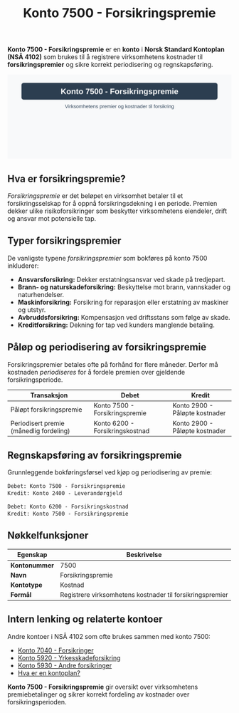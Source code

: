 ﻿---
title: "Konto 7500 - Forsikringspremie"
seoTitle: "7500-forsikringspremie"
meta_description: '**Konto 7500 - Forsikringspremie** er en **konto** i **Norsk Standard Kontoplan (NSÂ 4102)** som brukes til å registrere virksomhetens kostnader til **forsikri...'
slug: 7500-forsikringspremie
type: blog
layout: pages/single
---

**Konto 7500 - Forsikringspremie** er en **konto** i **Norsk Standard Kontoplan (NSÂ 4102)** som brukes til å registrere virksomhetens kostnader til **forsikringspremier** og sikre korrekt periodisering og regnskapsføring.

![Illustrasjon av konto 7500 Forsikringspremie](7500-forsikringspremie-image.svg)

## Hva er forsikringspremie?

*Forsikringspremie* er det beløpet en virksomhet betaler til et forsikringsselskap for å oppnå forsikringsdekning i en periode. Premien dekker ulike risikoforsikringer som beskytter virksomhetens eiendeler, drift og ansvar mot potensielle tap.

## Typer forsikringspremier

De vanligste typene *forsikringspremier* som bokføres på konto 7500 inkluderer:

* **Ansvarsforsikring:** Dekker erstatningsansvar ved skade på tredjepart.
* **Brann- og naturskadeforsikring:** Beskyttelse mot brann, vannskader og naturhendelser.
* **Maskinforsikring:** Forsikring for reparasjon eller erstatning av maskiner og utstyr.
* **Avbruddsforsikring:** Kompensasjon ved driftsstans som følge av skade.
* **Kreditforsikring:** Dekning for tap ved kunders manglende betaling.

## Påløp og periodisering av forsikringspremie

Forsikringspremier betales ofte på forhånd for flere måneder. Derfor må kostnaden *periodiseres* for å fordele premien over gjeldende forsikringsperiode.

| Transaksjon                             | Debet                            | Kredit                         |
|-----------------------------------------|----------------------------------|--------------------------------|
| Påløpt forsikringspremie                | Konto 7500 - Forsikringspremie   | Konto 2900 - Påløpte kostnader |
| Periodisert premie (månedlig fordeling) | Konto 6200 - Forsikringskostnad  | Konto 2900 - Påløpte kostnader |

## Regnskapsføring av forsikringspremie

Grunnleggende bokføringsførsel ved kjøp og periodisering av premie:

```
Debet: Konto 7500 - Forsikringspremie
Kredit: Konto 2400 - Leverandørgjeld
```

```
Debet: Konto 6200 - Forsikringskostnad
Kredit: Konto 7500 - Forsikringspremie
```

## Nøkkelfunksjoner

| Egenskap         | Beskrivelse                                                    |
|------------------|----------------------------------------------------------------|
| **Kontonummer**   | 7500                                                           |
| **Navn**          | Forsikringspremie                                             |
| **Kontotype**     | Kostnad                                                       |
| **Formål**        | Registrere virksomhetens kostnader til forsikringspremier    |

## Intern lenking og relaterte kontoer

Andre kontoer i NSÂ 4102 som ofte brukes sammen med konto 7500:

* [Konto 7040 - Forsikringer](/blogs/kontoplan/7040-forsikringer "Konto 7040 - Forsikringer")
* [Konto 5920 - Yrkesskadeforsikring](/blogs/kontoplan/5920-yrkesskadeforsikring "Konto 5920 - Yrkesskadeforsikring")
* [Konto 5930 - Andre forsikringer](/blogs/kontoplan/5930-andre-forsikringer "Konto 5930 - Andre forsikringer")
* [Hva er en kontoplan?](/blogs/regnskap/hva-er-kontoplan "Hva er en kontoplan? Komplett guide til kontoplaner i norsk regnskap")

**Konto 7500 - Forsikringspremie** gir oversikt over virksomhetens premiebetalinger og sikrer korrekt fordeling av kostnader over forsikringsperioden.






